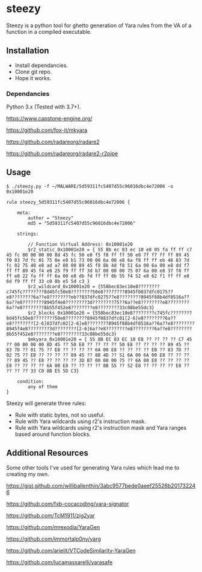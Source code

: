 # steezy
Steezy is a python tool for ghetto generation of Yara rules from the VA
of a function in a compiled executable.

## Installation
* Install dependancies.
* Clone git repo.
* Hope it works.

### Dependancies
Python 3.x (Tested with 3.7+).

https://www.capstone-engine.org/

https://github.com/fox-it/mkyara

https://github.com/radareorg/radare2

https://github.com/radareorg/radare2-r2pipe

## Usage

```
$ ./steezy.py -f ~/MALWARE/5d59311fc5407d55c96016dbc4e72006 -o 0x10001e20

rule steezy_5d59311fc5407d55c96016dbc4e72006 {

    meta:
        author = "Steezy"
        md5 = "5d59311fc5407d55c96016dbc4e72006"

    strings:

        // Function Virtual Address: 0x10001e20
        $r2_static_0x10001e20 = { 55 8b ec 83 ec 10 e8 05 fa ff ff c7 45 fc 00 00 00 00 8d 45 fc 50 e8 f5 f8 ff ff 50 e8 7f f7 ff ff 89 45 f0 83 7d fc 01 75 0e e8 b1 73 00 00 6a 00 e8 6a f8 ff ff eb 46 83 7d fc 02 75 40 e8 ad a7 00 00 89 45 f8 8b 4d f8 51 6a 00 6a 00 e8 dd f7 ff ff 89 45 f4 e8 25 f9 ff ff 3d b7 00 00 00 75 07 6a 00 e8 37 f8 ff ff e8 22 fa ff ff 6a 00 e8 db fd ff ff 8b 55 f4 52 e8 62 f1 ff ff e8 6d f9 ff ff 33 c0 8b e5 5d c3 }
        $r2_wildcard_0x10001e20 = {558bec83ec10e8????????c745fc????????8d45fc50e8????????50e8????????8945f0837dfc0175??e8????????6a??e8????????eb??837dfc0275??e8????????8945f88b4df8516a??6a??e8????????8945f4e8????????3d????????75??6a??e8????????e8????????6a??e8????????8b55f452e8????????e8????????33c08be55dc3}
        $r2_blocks_0x10001e20 = {558bec83ec10e8????????c745fc????????8d45fc50e8????????50e8????????8945f0837dfc01[2-6]e8????????6a??e8????????[2-6]837dfc02[2-6]e8????????8945f88b4df8516a??6a??e8????????8945f4e8????????3d????????[2-6]6a??e8????????e8????????6a??e8????????8b55f452e8????????e8????????33c08be55dc3}
        $mkyara_0x10001e20 = { 55 8B EC 83 EC 10 E8 ?? ?? ?? ?? C7 45 ?? 00 00 00 00 8D 45 ?? 50 E8 ?? ?? ?? ?? 50 E8 ?? ?? ?? ?? 89 45 ?? 83 7D ?? 01 75 ?? E8 ?? ?? ?? ?? 6A 00 E8 ?? ?? ?? ?? EB ?? 83 7D ?? 02 75 ?? E8 ?? ?? ?? ?? 89 45 ?? 8B 4D ?? 51 6A 00 6A 00 E8 ?? ?? ?? ?? 89 45 ?? E8 ?? ?? ?? ?? 3D B7 00 00 00 75 ?? 6A 00 E8 ?? ?? ?? ?? E8 ?? ?? ?? ?? 6A 00 E8 ?? ?? ?? ?? 8B 55 ?? 52 E8 ?? ?? ?? ?? E8 ?? ?? ?? ?? 33 C0 8B E5 5D C3}

    condition:
        any of them
}
```

Steezy will generate three rules:

* Rule with static bytes, not so useful.
* Rule with Yara wildcards using r2's instruction mask.
* Rule with Yara wildcards using r2's instruction mask and Yara ranges based around function blocks.

## Additional Resources
Some other tools I've used for generating Yara rules which lead me to creating
my own.

https://gist.github.com/williballenthin/3abc9577bede0aeef25526b201732246

https://github.com/fxb-cocacoding/yara-signator

https://github.com/TcM1911/zig2yar

https://github.com/mrexodia/YaraGen

https://github.com/immortalp0ny/yarg

https://github.com/arieljt/VTCodeSimilarity-YaraGen

https://github.com/lucamassarelli/yarasafe
